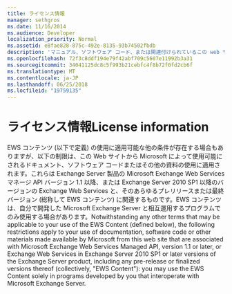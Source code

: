 ```yaml
---
title: ライセンス情報
manager: sethgros
ms.date: 11/16/2014
ms.audience: Developer
localization_priority: Normal
ms.assetid: e8fae828-875c-492e-8135-93b74502fbdb
description: 'マニュアル、ソフトウェア コード、または関連付けられているこの web サイトからマイクロソフトから公開されるその他の資料を使用するにもかかわらず、他の条項、EWS コンテンツ (後述) の使用に適用可能な次の制限を適用します。Microsoft Exchange Web サービス管理 API、バージョン 1.1 以降、または Exchange Server 2010 SP1 または Exchange Server 製品のそれ以降のバージョンの Exchange Web サービスでは、バージョンを含むすべてのプレリリース版または確定したその (総称して、EWS コンテンツ): します。Microsoft Exchange Server と相互運用するによって開発されたプログラムだけでは、EWS のコンテンツは使用できます。'
ms.openlocfilehash: 72f3c8ddf194e79f42abf709c5607e11992b3a31
ms.sourcegitcommit: 34041125dc8c5f993b21cebfc4f8b72f0fd2cb6f
ms.translationtype: MT
ms.contentlocale: ja-JP
ms.lasthandoff: 06/25/2018
ms.locfileid: "19759135"
---
```

# <a name="license-information"></a><span data-ttu-id="a8751-103">ライセンス情報</span><span class="sxs-lookup"><span data-stu-id="a8751-103">License information</span></span>

<span data-ttu-id="a8751-104">EWS コンテンツ (以下で定義) の使用に適用可能な他の条件が存在する場合もありますが、以下の制限は、この Web サイトから Microsoft によって使用可能にされるドキュメント、ソフトウェア コードまたはその他の資料の使用に適用されます。これらは Exchange Server 製品の Microsoft Exchange Web Services マネージ API バージョン 1.1 以降、または Exchange Server 2010 SP1 以降のバージョンの Exchange Web Services と、そのあらゆるプレリリースまたは最終バージョン (総称して EWS コンテンツ) に関連するものです。EWS コンテンツは、自分で開発した Microsoft Exchange Server と相互運用するプログラムでのみ使用する場合があります。</span><span class="sxs-lookup"><span data-stu-id="a8751-104">Notwithstanding any other terms that may be applicable to your use of the EWS Content (defined below), the following restrictions apply to your use of documentation, software code or other materials made available by Microsoft from this web site that are associated with Microsoft Exchange Web Services Managed API, version 1.1 or later, or Exchange Web Services in Exchange Server 2010 SP1 or later versions of the Exchange Server product, including any pre-release or finalized versions thereof (collectively, "EWS Content"): you may use the EWS Content solely in programs developed by you that interoperate with Microsoft Exchange Server.</span></span>
  

